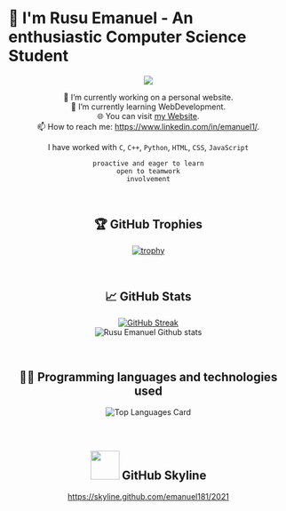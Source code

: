   
   # 👋 I'm Rusu Emanuel - An enthusiastic Computer Science Student

<div align="center">

![](https://komarev.com/ghpvc/?username=Emanuel181&color=blue)

🔭 I’m currently working on a personal website. <br>
🌱 I’m currently learning WebDevelopment. <br>
🌐 You can visit [my Website](https://emanuel161.github.io/WebSite/). <br>
📫 How to reach me: https://www.linkedin.com/in/emanuel1/.

I have worked with ```C```, ```C++```, ```Python```, ```HTML```, ```CSS```, ```JavaScript```

```proactive and eager to learn```<br />
``` open to teamwork ```<br />
``` involvement ``` 

<br>
  
## 🏆  GitHub Trophies
[![trophy](https://github-profile-trophy.vercel.app/?username=Emanuel181&theme=onedark&column=3&margin-w=15&margin-h=15&title=Commits,Repositories,Followers)](https://github.com/ryo-ma/github-profile-trophy)
  
  <br>

## 📈  GitHub Stats
[![GitHub Streak](https://github-readme-streak-stats.herokuapp.com?user=Emanuel181&theme=dark&date_format=M%20j%5B%2C%20Y%5D)](https://git.io/streak-stats) <br>
![Rusu Emanuel Github stats](https://github-readme-stats.vercel.app/api?username=Emanuel181&theme=nord&show_icons=true&count_private=true&hide=stars,prs,issues)

  <br>
  
## 👨‍💻  Programming languages and technologies used

![Top Languages Card](https://github-readme-stats.vercel.app/api/top-langs/?username=Emanuel181&theme=nord&layout=compact)

<br>

## <img height="52" width="52" src = "https://cdn4.iconfinder.com/data/icons/iconsimple-logotypes/512/github-512.png"> GitHub Skyline 

https://skyline.github.com/emanuel181/2021
  
</div>

